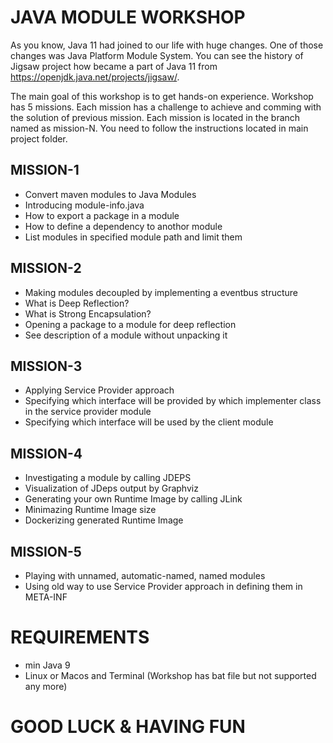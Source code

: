 # JAVA MODULE WORKSHOP

As you know, Java 11 had joined to our life with huge changes. One of those changes was Java Platform Module System. You can see the history of Jigsaw project how became a part of Java 11 from https://openjdk.java.net/projects/jigsaw/.

The main goal of this workshop is to get hands-on experience. Workshop has 5 missions. Each mission has a challenge to achieve and comming with the solution of previous mission. Each mission is located in the branch named as mission-N. You need to follow the instructions located in main project folder. 

## MISSION-1

- Convert maven modules to Java Modules
- Introducing module-info.java
- How to export a package in a module
- How to define a dependency to anothor module
- List modules in specified module path and limit them

## MISSION-2

- Making modules decoupled by implementing a eventbus structure
- What is Deep Reflection?
- What is Strong Encapsulation?
- Opening a package to a module for deep reflection
- See description of a module without unpacking it

## MISSION-3

- Applying Service Provider approach
- Specifying which interface will be provided by which implementer class in the service provider module
- Specifying which interface will be used by the client module

## MISSION-4

- Investigating a module by calling JDEPS
- Visualization of JDeps output by Graphviz
- Generating your own Runtime Image by calling JLink
- Minimazing Runtime Image size
- Dockerizing generated Runtime Image

## MISSION-5

- Playing with unnamed, automatic-named, named modules
- Using old way to use Service Provider approach in defining them in META-INF

# REQUIREMENTS

- min Java 9
- Linux or Macos and Terminal (Workshop has bat file but not supported any more)

# GOOD LUCK & HAVING FUN


